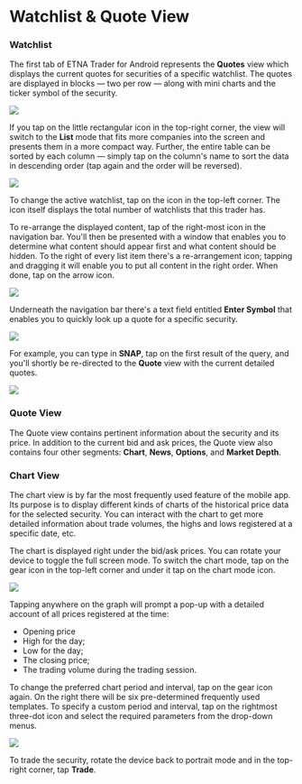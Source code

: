 # Watchlist & Quote View

### Watchlist

The first tab of ETNA Trader for Android represents the **Quotes** view which displays the current quotes for securities of a specific watchlist. The quotes are displayed in blocks — two per row — along with mini charts and the ticker symbol of the security.

![](../../../.gitbook/assets/screenshot_2020-04-28-21-48-09-797_com.etnasoft.etnamobile.android.jpg)

If you tap on the little rectangular icon in the top-right corner, the view will switch to the **List** mode that fits more companies into the screen and presents them in a more compact way. Further, the entire table can be sorted by each column — simply tap on the column's name to sort the data in descending order \(tap again and the order will be reversed\).

![](../../../.gitbook/assets/screenshot_2020-04-29-19-46-45-395_com.etnasoft.etnamobile.android.jpg)

To change the active watchlist, tap on the icon in the top-left corner. The icon itself displays the total number of watchlists that this trader has.

To re-arrange the displayed content, tap of the right-most icon in the navigation bar. You'll then be presented with a window that enables you to determine what content should appear first and what content should be hidden. To the right of every list item there's a re-arrangement icon; tapping and dragging it will enable you to put all content in the right order. When done, tap on the arrow icon.

![](../../../.gitbook/assets/screenshot_2020-04-29-20-00-48-236_com.etnasoft.etnamobile.android.jpg)

Underneath the navigation bar there's a text field entitled **Enter Symbol** that enables you to quickly look up a quote for a specific security.

![](../../../.gitbook/assets/screenshot_2020-04-29-20-03-09-126_com.etnasoft.etnamobile.android.jpg)

For example, you can type in **SNAP**, tap on the first result of the query, and you'll shortly be re-directed to the **Quote** view with the current detailed quotes.

![](../../../.gitbook/assets/screenshot_2020-04-28-21-48-23-139_com.etnasoft.etnamobile.android.jpg)

### Quote View

The Quote view contains pertinent information about the security and its price. In addition to the current bid and ask prices, the Quote view also contains four other segments: **Chart**, **News**, **Options**, and **Market Depth**.

### Chart View

The chart view is by far the most frequently used feature of the mobile app. Its purpose is to display different kinds of charts of the historical price data for the selected security. You can interact with the chart to get more detailed information about trade volumes, the highs and lows registered at a specific date, etc.

The chart is displayed right under the bid/ask prices. You can rotate your device to toggle the full screen mode. To switch the chart mode, tap on the gear icon in the top-left corner and under it tap on the chart mode icon.

![](../../../.gitbook/assets/screenshot_2020-04-28-21-48-35-853_com.etnasoft.etnamobile.android.jpg)

Tapping anywhere on the graph will prompt a pop-up with a detailed account of all prices registered at the time:

* Opening price
* High for the day;
* Low for the day;
* The closing price;
* The trading volume during the trading session.

To change the preferred chart period and interval, tap on the gear icon again. On the right there will be six pre-determined frequently used templates. To specify a custom period and interval, tap on the rightmost three-dot icon and select the required parameters from the drop-down menus.

![](../../../.gitbook/assets/screenshot_2020-04-29-20-13-22-594_com.etnasoft.etnamobile.android.jpg)

To trade the security, rotate the device back to portrait mode and in the top-right corner, tap **Trade**.

